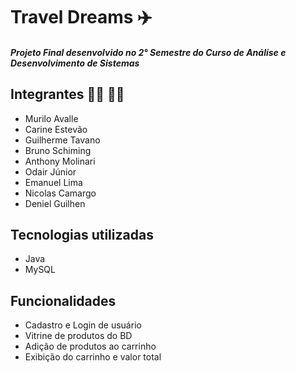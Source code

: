 # Travel Dreams :airplane:

##### Projeto Final desenvolvido no 2° Semestre do Curso de Análise e Desenvolvimento de Sistemas

## Integrantes :man_technologist: :woman_technologist:

* Murilo Avalle
* Carine Estevão
* Guilherme Tavano
* Bruno Schiming
* Anthony Molinari
* Odair Júnior
* Emanuel Lima
* Nicolas Camargo
* Deniel Guilhen

## Tecnologias utilizadas

* Java
* MySQL

## Funcionalidades

* Cadastro e Login de usuário
* Vitrine de produtos do BD
* Adição de produtos ao carrinho
* Exibição do carrinho e valor total